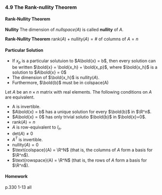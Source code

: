 ### 4.9 The Rank-nullity Theorem

#### Rank-Nullity Theorem

**Nullity**
The dimension of _nullspace(A_) is called **nullity** of $A$.

**Rank-Nullity Theorem**
$\text{rank}(A) + \text{nullity}(A) = \# \text{ of } \text{columns of } A = n$

#### Particular Solution
+ If $x_p$ is a particular solutuion to $A\bold{x} = b$, then every solution can be written $\bold{x} = \bold{x_h} + \bold{x_p}$, where $\bold{x_h}$ is a solution to $A\bold{x} = 0$
+ The dimension of $\bold{x_h}$ is $\text{nullity}(A)$.
+ Furthermore, $\bold{b}$ must be in colspace(A)

Let $A$ be an $n\times n$ matrix with real elements. The following conditions on $A$ are equivalent.
+ A is invertible.
+ $A\bold{x} = b$ has a unique solution for every $\bold{b}$ in $\R^n$.
+ $A\bold{x} = 0$ has only trivial solutio $\bold{b}$ in $\bold{x}=0$.
+ $\text{rank}(A) = n$
+ $A$ is row-equivalent to $I_n$.
+ $\text{det}(A) \neq 0$
+ $A^T$ is invertible.
+ $\text{nullity}(A) = 0$
+ $\text{colspace}(A) = \R^N$ (that is, the columns of $A$ form a basis for $\R^n$).
+ $\text{rowspace}(A) = \R^N$ (that is, the rows of $A$ form a basis for $\R^n$).

#### Homework
p.330 1-13 all
